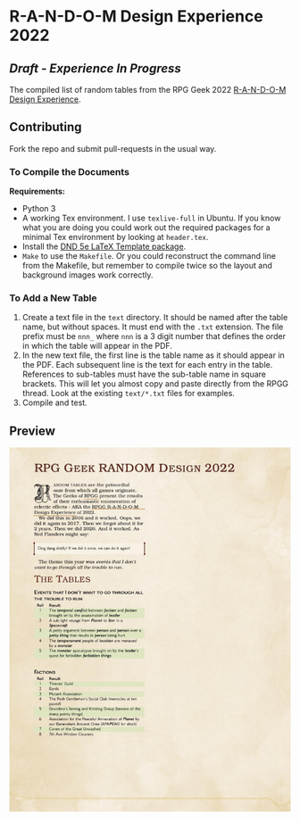 # R-A-N-D-O-M Design Experience 2022

## *Draft - Experience In Progress*

The compiled list of random tables from the RPG Geek 2022 [R-A-N-D-O-M Design
Experience](https://rpggeek.com/thread/2942480/2022-r-n-d-o-m-design-experience).

## Contributing

Fork the repo and submit pull-requests in the usual way.

### To Compile the Documents

**Requirements:**

* Python 3
* A working Tex environment. I use `texlive-full` in Ubuntu. If you know
what you are doing you could work out the required packages for a minimal Tex
environment by looking at `header.tex`.
* Install the [DND 5e LaTeX Template
package](https://github.com/rpgtex/DND-5e-LaTeX-Template).
* `Make` to use the `Makefile`. Or you could reconstruct the
command line from the Makefile, but remember to compile twice so the layout
and background images work correctly.

### To Add a New Table

1. Create a text file in the `text` directory. It should be named after the
   table name, but without spaces. It must end with the `.txt` extension.
   The file prefix must be `nnn_` where `nnn` is a 3 digit number that defines
   the order in which the table will appear in the PDF.
2. In the new text file, the first line is the table name as it should appear in
   the PDF. Each subsequent line is the text for each entry in the table.
   References to sub-tables must have the sub-table name in square brackets.
   This will let you almost copy and paste directly from the RPGG thread.
   Look at the existing `text/*.txt` files for examples.
3. Compile and test.

## Preview

![Preview image of the first page from the PDF](./preview.jpg)
